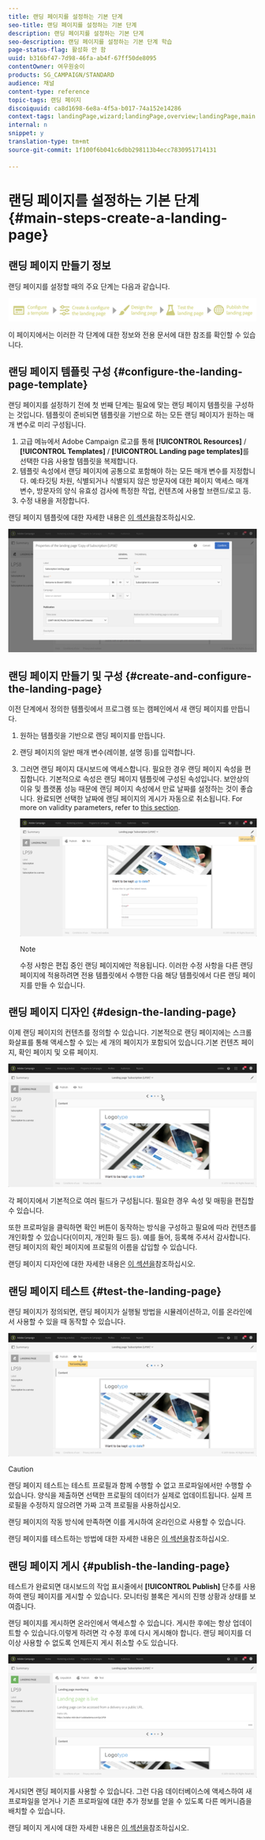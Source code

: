 ```yaml
---
title: 랜딩 페이지를 설정하는 기본 단계
seo-title: 랜딩 페이지를 설정하는 기본 단계
description: 랜딩 페이지를 설정하는 기본 단계
seo-description: 랜딩 페이지를 설정하는 기본 단계 학습
page-status-flag: 활성화 안 함
uuid: b316bf47-7d98-46fa-ab4f-67ff50de8095
contentOwner: 여우원숭이
products: SG_CAMPAIGN/STANDARD
audience: 채널
content-type: reference
topic-tags: 랜딩 페이지
discoiquuid: ca8d1698-6e8a-4f5a-b017-74a152e14286
context-tags: landingPage,wizard;landingPage,overview;landingPage,main
internal: n
snippet: y
translation-type: tm+mt
source-git-commit: 1f100f6b041c6dbb298113b4ecc7830951714131

---
```



# 랜딩 페이지를 설정하는 기본 단계 {#main-steps-create-a-landing-page}

## 랜딩 페이지 만들기 정보

랜딩 페이지를 설정할 때의 주요 단계는 다음과 같습니다.

![](assets/lp_steps.png)

이 페이지에서는 이러한 각 단계에 대한 정보와 전용 문서에 대한 참조를 확인할 수 있습니다.

## 랜딩 페이지 템플릿 구성 {#configure-the-landing-page-template}

랜딩 페이지를 설정하기 전에 첫 번째 단계는 필요에 맞는 랜딩 페이지 템플릿을 구성하는 것입니다. 템플릿이 준비되면 템플릿을 기반으로 하는 모든 랜딩 페이지가 원하는 매개 변수로 미리 구성됩니다.

1. 고급 메뉴에서 Adobe Campaign 로고를 통해 **[!UICONTROL Resources]** / **[!UICONTROL Templates]** / **[!UICONTROL Landing page templates]**&#x200B;를 선택한 다음 사용할 템플릿을 복제합니다.
1. 템플릿 속성에서 랜딩 페이지에 공통으로 포함해야 하는 모든 매개 변수를 지정합니다. 예:타깃팅 차원, 식별되거나 식별되지 않은 방문자에 대한 페이지 액세스 매개 변수, 방문자의 양식 유효성 검사에 특정한 작업, 컨텐츠에 사용할 브랜드/로고 등.
1. 수정 내용을 저장합니다.

랜딩 페이지 템플릿에 대한 자세한 내용은 [이 섹션을](../../channels/using/about-landing-pages.md)참조하십시오.

![](assets/lp-steps1.png)

## 랜딩 페이지 만들기 및 구성 {#create-and-configure-the-landing-page}

이전 단계에서 정의한 템플릿에서 프로그램 또는 캠페인에서 새 랜딩 페이지를 만듭니다.

1. 원하는 템플릿을 기반으로 랜딩 페이지를 만듭니다.
1. 랜딩 페이지의 일반 매개 변수(레이블, 설명 등)를 입력합니다.
1. 그러면 랜딩 페이지 대시보드에 액세스합니다. 필요한 경우 랜딩 페이지 속성을 편집합니다. 기본적으로 속성은 랜딩 페이지 템플릿에 구성된 속성입니다.
보안상의 이유 및 플랫폼 성능 때문에 랜딩 페이지 속성에서 만료 날짜를 설정하는 것이 좋습니다. 완료되면 선택한 날짜에 랜딩 페이지의 게시가 자동으로 취소됩니다. For more on validity parameters, refer to [this section](../../channels/using/sharing-a-landing-page.md#setting-up-validity-parameters).

   ![](assets/lp-steps3.png)

   >[!NOTE]
   >
   >수정 사항은 편집 중인 랜딩 페이지에만 적용됩니다. 이러한 수정 사항을 다른 랜딩 페이지에 적용하려면 전용 템플릿에서 수행한 다음 해당 템플릿에서 다른 랜딩 페이지를 만들 수 있습니다.

## 랜딩 페이지 디자인 {#design-the-landing-page}

이제 랜딩 페이지의 컨텐츠를 정의할 수 있습니다. 기본적으로 랜딩 페이지에는 스크롤 화살표를 통해 액세스할 수 있는 세 개의 페이지가 포함되어 있습니다.기본 컨텐츠 페이지, 확인 페이지 및 오류 페이지.

![](assets/lp-steps4.png)

각 페이지에서 기본적으로 여러 필드가 구성됩니다. 필요한 경우 속성 및 매핑을 편집할 수 있습니다.

또한 프로파일을 클릭하면 확인 버튼이 동작하는 방식을 구성하고 필요에 따라 컨텐츠를 개인화할 수 있습니다(이미지, 개인화 필드 등). 예를 들어, 등록해 주셔서 감사합니다. 랜딩 페이지의 확인 페이지에 프로필의 이름을 삽입할 수 있습니다.

랜딩 페이지 디자인에 대한 자세한 내용은 [이 섹션을](../../channels/using/designing-a-landing-page.md)참조하십시오.

## 랜딩 페이지 테스트 {#test-the-landing-page}

랜딩 페이지가 정의되면, 랜딩 페이지가 실행될 방법을 시뮬레이션하고, 이를 온라인에서 사용할 수 있을 때 동작할 수 있습니다.

![](assets/lp-steps5.png)

>[!CAUTION]
>
>랜딩 페이지 테스트는 테스트 프로필과 함께 수행할 수 없고 프로파일에서만 수행할 수 있습니다. 양식을 제출하면 선택한 프로필의 데이터가 실제로 업데이트됩니다. 실제 프로필을 수정하지 않으려면 가짜 고객 프로필을 사용하십시오.

랜딩 페이지의 작동 방식에 만족하면 이를 게시하여 온라인으로 사용할 수 있습니다.

랜딩 페이지를 테스트하는 방법에 대한 자세한 내용은 [이 섹션을](../../channels/using/sharing-a-landing-page.md#testing-the-landing-page-)참조하십시오.

## 랜딩 페이지 게시 {#publish-the-landing-page}

테스트가 완료되면 대시보드의 작업 표시줄에서 **[!UICONTROL Publish]** 단추를 사용하여 랜딩 페이지를 게시할 수 있습니다. 모니터링 블록은 게시의 진행 상황과 상태를 보여줍니다.

랜딩 페이지를 게시하면 온라인에서 액세스할 수 있습니다. 게시한 후에는 항상 업데이트할 수 있습니다.이렇게 하려면 각 수정 후에 다시 게시해야 합니다. 랜딩 페이지를 더 이상 사용할 수 없도록 언제든지 게시 취소할 수도 있습니다.

![](assets/lp-steps6.png)

게시되면 랜딩 페이지를 사용할 수 있습니다. 그런 다음 데이터베이스에 액세스하여 새 프로파일을 얻거나 기존 프로파일에 대한 추가 정보를 얻을 수 있도록 다른 메커니즘을 배치할 수 있습니다.

랜딩 페이지 게시에 대한 자세한 내용은 [이 섹션을](../../channels/using/sharing-a-landing-page.md#publishing-a-landing-page)참조하십시오.
